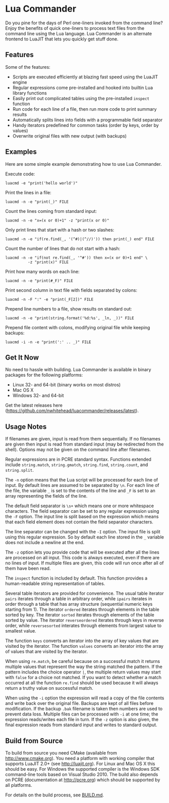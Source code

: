 # Lua Commander

Do you pine for the days of Perl one-liners invoked from the command line?
Enjoy the benefits of quick one-liners to process text files from the
command line using the Lua language. Lua Commander is an alternate frontend
to LuaJIT that lets you quickly get stuff done.

## Features

Some of the features:
* Scripts are executed efficiently at blazing fast speed using the LuaJIT engine
* Regular expressions come pre-installed and hooked into builtin Lua library functions
* Easily print out complicated tables using the pre-installed `inspect` function
* Run code for each line of a file, then run more code to print summary results
* Automatically splits lines into fields with a programmable field separator
* Handy iterators predefined for common tasks (order by keys, order by values)
* Overwrite original files with new output (with backups)

## Examples

Here are some simple example demonstrating how to use Lua Commander.

Execute code:
```
luacmd -e "print('hello world')"
```

Print the lines in a file:
```
luacmd -n -e "print(_)" FILE
```

Count the lines coming from standard input:
```
luacmd -n -e "x=(x or 0)+1" -z "print(x or 0)"
```

Only print lines that start with a hash or two slashes:
```
luacmd -n -e "if(re.find(_, '(^#)|(^//)')) then print(_) end" FILE
```

Count the number of lines that do not start with a hash:
```
luacmd -n -e "if(not re.find(_, '^#')) then x=(x or 0)+1 end" \
          -z "print(x)" FILE
```

Print how many words on each line:
```
luacmd -n -e "print(#_F)" FILE
```

Print second column in text file with fields separated by colons:
```
luacmd -n -F ":" -e "print(_F[2])" FILE
```

Prepend line numbers to a file, show results on standard out:
```
luacmd -n -e "print(string.format('%d:%s', _ln, _))" FILE
```

Prepend file content with colons, modifying original file while keeping
backups:
```
luacmd -i -n -e "print(':' .. _)" FILE
```

## Get It Now

No need to hassle with building. Lua Commander is available in
binary packages for the following platforms:
* Linux 32- and 64-bit (binary works on most distros)
* Mac OS X
* Windows 32- and 64-bit

Get the latest releases here
(https://github.com/nwhitehead/luacommander/releases/latest).

## Usage Notes

If filenames are given, input is read from them sequentially. If no
filenames are given then input is read from standard input
(may be redirected from the shell). Options may not be given on the
command line after filenames.

Regular expressions are in PCRE standard syntax. Functions extended include
`string.match`, `string.gmatch`, `string.find`, `string.count`, and
`string.split`.

The `-n` option means that the Lua script will be processed for each line
of input. By default lines are assumed to be separated by `\n`. For each
line of the file, the variable `_` is set to the contents of the line
and `_F` is set to an array representing the fields of the line.

The default field separator is `\s+` which means one or more whitespace
characters. The field separator can be set to any regular expression
using the `-F` option. The input line is split based on the expression
which means that each field element does not contain the field separator
characters.

The line separator can be changed with the `-I` option. The input
file is split using this regular expression. So by default each line
stored in the `_` variable does not include a newline at the end.

The `-z` option lets you provide code that will be executed after all the
lines are processed on all input. This code is always executed, even if
there are no lines of input. If multiple files are given, this code will
run once after all of them have been read.

The `inspect` function is included by default. This function provides
a human-readable string representation of tables.

Several table iterators are provided for convenience. The usual table
iterator `pairs` iterates through a table in arbitrary order, while `ipairs`
iterates in order through a table that has array structure (sequential
numeric keys starting from 1). The iterator `ordered` iterates through
elements in the table sorted by key. The iterator `sorted` iterates
through elements of the table sorted by value. The iterator
`reverseordered` iterates through keys in reverse order, while
`reversesorted` interates through elements from largest value to smallest
value.

The function `keys` converts an iterator into the array of key
values that are visited by the iterator. The function `values` converts
an iterator into the array of values that are visited by the iterator.

When using `re.match`, be careful because on a successful match
it returns multiple values that represent the way the string matched
the pattern. If the pattern includes the choice operator `|`, the multiple
return values may start with `false` for a choice not matched. If you
want to detect whether a match occurred at all the function `re.find`
should be used because it will always return a truthy value on successful
match.

When using the `-i` option the expression will read a copy of the file
contents and write back over the original file. Backups are kept of all
files before modification. If the backup `.bak` filename is taken then
numbers are used to prevent data loss. Multiple files can be processed
with `-i` at one time; the expression reads/writes each file in turn.
If the `-z` option is also given, the final expression reads from standard
input and writes to standard output.

## Build from Source

To build from source you need CMake (available from http://www.cmake.org).
You need a platform with working compiler that supports LuaJIT 2.0+
(see http://luajit.org). For Linux and Mac OS X this should
be easy. For Windows the supported compiler is the Windows SDK command-line
tools based on Visual Studio 2010. The build also depends on PCRE
(documentation at http://pcre.org) which should be supported by all platforms.

For details on the build process, see [BUILD.md](BUILD.md).
